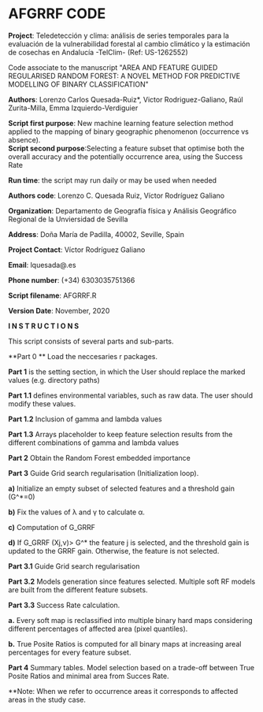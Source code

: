 # AFGRRF CODE

**Project**: Teledetección y clima: análisis de series temporales para la evaluación de la vulnerabilidad forestal al cambio climático y la estimación de cosechas en Andalucía -TelClim- (Ref: US-1262552)

Code associate to the manuscript "AREA AND FEATURE GUIDED REGULARISED RANDOM FOREST: A NOVEL METHOD FOR PREDICTIVE MODELLING OF BINARY CLASSIFICATION"

**Authors**: Lorenzo Carlos Quesada-Ruiz*, Victor Rodriguez-Galiano, Raúl Zurita-Milla, Emma Izquierdo-Verdiguier

**Script first purpose**: New machine learning feature selection method applied to the mapping of binary geographic  phenomenon (occurrence vs absence).                         
**Script second purpose**:Selecting a feature subset that optimise both the overall accuracy and the potentially occurrence area, using the Success Rate                           

**Run time**: the script may run daily  or may be used when needed

**Authors code**: Lorenzo C. Quesada Ruiz, Víctor Rodríguez Galiano 

**Organization**: Departamento de Geografía física y Análisis Geográfico Regional de la Unviersidad de Sevilla 

**Address**: Doña María de Padilla, 40002, Seville, Spain

**Project Contact**: Víctor Rodríguez Galiano

**Email**: lquesada@.es

**Phone number**: (+34) 6303035751366


**Script filename**: AFGRRF.R

**Version Date**: November, 2020


**I N S T R U C T I O N S**

This script consists of several parts and sub-parts.

**Part 0 **   Load the neccesaries r packages. 

**Part 1**    is the setting section, in which the User should replace the marked values (e.g. directory paths)

**Part 1.1**  defines environmental variables, such as raw data. The user should modify these values.

**Part 1.2**  Inclusion of gamma and lambda values

**Part 1.3**  Arrays placeholder to keep feature selection results from the different combinations of gamma and lambda values

**Part 2**    Obtain the Random Forest embedded importance

**Part 3**    Guide Grid search regularisation (Initialization loop). 

**a)** Initialize an empty subset of selected features and a threshold gain (G^*=0)

**b)** Fix the values of λ and γ to calculate α.

**c)** 	Computation of G_GRRF

**d)** If G_GRRF (Xj,ν)> G^*  the feature j is selected, and the threshold gain is updated to the GRRF gain. Otherwise, the feature is not selected.

**Part 3.1**  Guide Grid search regularisation

**Part 3.2**  Models generation since features selected. Multiple soft RF models are built from the different feature subsets.

**Part 3.3**  Success Rate calculation. 

**a.**	Every soft map is reclassified into multiple binary hard maps considering different percentages of affected area (pixel quantiles).

**b.**	True Posite Ratios is computed for all binary maps at increasing areal percentages for every feature subset.

**Part 4**    Summary tables. Model selection based on a trade-off between True Posite Ratios and minimal area from Succes Rate.


**Note:     When we refer to occurrence areas it corresponds to affected areas in the study case.

